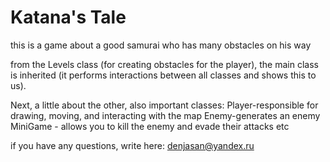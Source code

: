 # Katana's Tale
this is a game about a good samurai who has many obstacles on his way

from the Levels class (for creating obstacles for the player), the main class is inherited (it performs interactions between all classes and shows this to us).

Next, a little about the other, also important classes:
Player-responsible for drawing, moving, and interacting with the map
Enemy-generates an enemy 
MiniGame - allows you to kill the enemy and evade their attacks
etc

if you have any questions, write here: denjasan@yandex.ru
